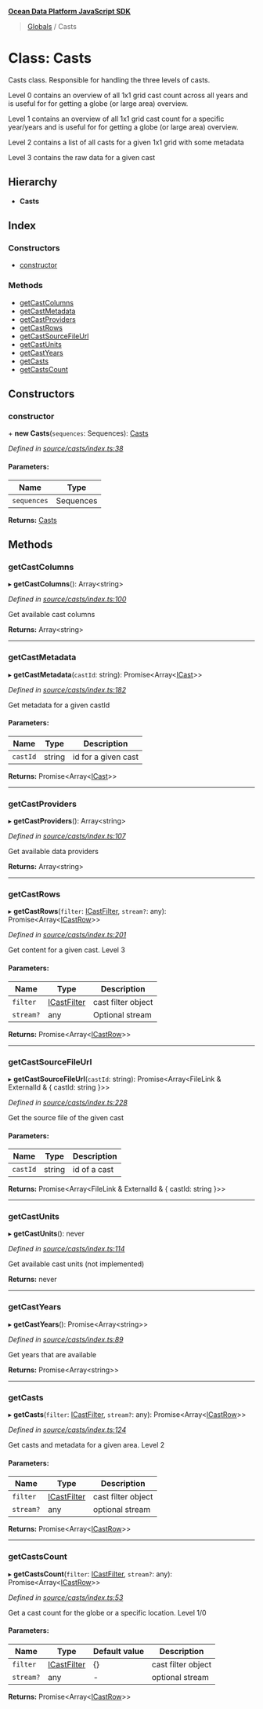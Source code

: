 **[Ocean Data Platform JavaScript SDK](../README.md)**

> [Globals](../README.md) / Casts

# Class: Casts

Casts class. Responsible for handling the three levels of casts.

Level 0 contains an overview of all 1x1 grid cast count across all years and is useful
for for getting a globe (or large area) overview.

Level 1 contains an overview of all 1x1 grid cast count for a specific year/years and is useful
for for getting a globe (or large area) overview.

Level 2 contains a list of all casts for a given 1x1 grid with some metadata

Level 3 contains the raw data for a given cast

## Hierarchy

* **Casts**

## Index

### Constructors

* [constructor](casts.md#constructor)

### Methods

* [getCastColumns](casts.md#getcastcolumns)
* [getCastMetadata](casts.md#getcastmetadata)
* [getCastProviders](casts.md#getcastproviders)
* [getCastRows](casts.md#getcastrows)
* [getCastSourceFileUrl](casts.md#getcastsourcefileurl)
* [getCastUnits](casts.md#getcastunits)
* [getCastYears](casts.md#getcastyears)
* [getCasts](casts.md#getcasts)
* [getCastsCount](casts.md#getcastscount)

## Constructors

### constructor

\+ **new Casts**(`sequences`: Sequences): [Casts](casts.md)

*Defined in [source/casts/index.ts:38](https://github.com/C4IROcean/odp-sdk-js/blob/c6020fb/source/casts/index.ts#L38)*

#### Parameters:

Name | Type |
------ | ------ |
`sequences` | Sequences |

**Returns:** [Casts](casts.md)

## Methods

### getCastColumns

▸ **getCastColumns**(): Array\<string>

*Defined in [source/casts/index.ts:100](https://github.com/C4IROcean/odp-sdk-js/blob/c6020fb/source/casts/index.ts#L100)*

Get available cast columns

**Returns:** Array\<string>

___

### getCastMetadata

▸ **getCastMetadata**(`castId`: string): Promise\<Array\<[ICast](../interfaces/icast.md)>>

*Defined in [source/casts/index.ts:182](https://github.com/C4IROcean/odp-sdk-js/blob/c6020fb/source/casts/index.ts#L182)*

Get metadata for a given castId

#### Parameters:

Name | Type | Description |
------ | ------ | ------ |
`castId` | string | id for a given cast  |

**Returns:** Promise\<Array\<[ICast](../interfaces/icast.md)>>

___

### getCastProviders

▸ **getCastProviders**(): Array\<string>

*Defined in [source/casts/index.ts:107](https://github.com/C4IROcean/odp-sdk-js/blob/c6020fb/source/casts/index.ts#L107)*

Get available data providers

**Returns:** Array\<string>

___

### getCastRows

▸ **getCastRows**(`filter`: [ICastFilter](../interfaces/icastfilter.md), `stream?`: any): Promise\<Array\<[ICastRow](../interfaces/icastrow.md)>>

*Defined in [source/casts/index.ts:201](https://github.com/C4IROcean/odp-sdk-js/blob/c6020fb/source/casts/index.ts#L201)*

Get content for a given cast. Level 3

#### Parameters:

Name | Type | Description |
------ | ------ | ------ |
`filter` | [ICastFilter](../interfaces/icastfilter.md) | cast filter object |
`stream?` | any | Optional stream  |

**Returns:** Promise\<Array\<[ICastRow](../interfaces/icastrow.md)>>

___

### getCastSourceFileUrl

▸ **getCastSourceFileUrl**(`castId`: string): Promise\<Array\<FileLink & ExternalId & { castId: string  }>>

*Defined in [source/casts/index.ts:228](https://github.com/C4IROcean/odp-sdk-js/blob/c6020fb/source/casts/index.ts#L228)*

Get the source file of the given cast

#### Parameters:

Name | Type | Description |
------ | ------ | ------ |
`castId` | string | id of a cast  |

**Returns:** Promise\<Array\<FileLink & ExternalId & { castId: string  }>>

___

### getCastUnits

▸ **getCastUnits**(): never

*Defined in [source/casts/index.ts:114](https://github.com/C4IROcean/odp-sdk-js/blob/c6020fb/source/casts/index.ts#L114)*

Get available cast units (not implemented)

**Returns:** never

___

### getCastYears

▸ **getCastYears**(): Promise\<Array\<string>>

*Defined in [source/casts/index.ts:89](https://github.com/C4IROcean/odp-sdk-js/blob/c6020fb/source/casts/index.ts#L89)*

Get years that are available

**Returns:** Promise\<Array\<string>>

___

### getCasts

▸ **getCasts**(`filter`: [ICastFilter](../interfaces/icastfilter.md), `stream?`: any): Promise\<Array\<[ICastRow](../interfaces/icastrow.md)>>

*Defined in [source/casts/index.ts:124](https://github.com/C4IROcean/odp-sdk-js/blob/c6020fb/source/casts/index.ts#L124)*

Get casts and metadata for a given area. Level 2

#### Parameters:

Name | Type | Description |
------ | ------ | ------ |
`filter` | [ICastFilter](../interfaces/icastfilter.md) | cast filter object |
`stream?` | any | optional stream  |

**Returns:** Promise\<Array\<[ICastRow](../interfaces/icastrow.md)>>

___

### getCastsCount

▸ **getCastsCount**(`filter`: [ICastFilter](../interfaces/icastfilter.md), `stream?`: any): Promise\<Array\<[ICastRow](../interfaces/icastrow.md)>>

*Defined in [source/casts/index.ts:53](https://github.com/C4IROcean/odp-sdk-js/blob/c6020fb/source/casts/index.ts#L53)*

Get a cast count for the globe or a specific location. Level 1/0

#### Parameters:

Name | Type | Default value | Description |
------ | ------ | ------ | ------ |
`filter` | [ICastFilter](../interfaces/icastfilter.md) | {} | cast filter object |
`stream?` | any | - | optional stream   |

**Returns:** Promise\<Array\<[ICastRow](../interfaces/icastrow.md)>>
